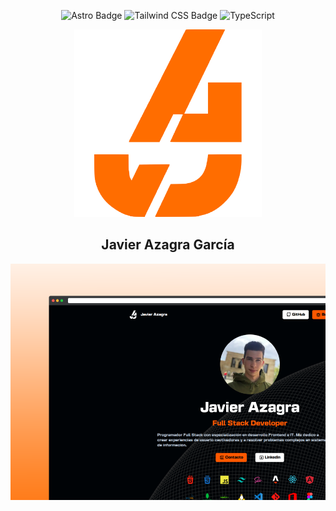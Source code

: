 <div align="center">

![Astro Badge](https://img.shields.io/badge/Astro-FF3E00?logo=astro&logoColor=fff&style=flat)
![Tailwind CSS Badge](https://img.shields.io/badge/Tailwind%20CSS-06B6D4?logo=tailwindcss&logoColor=fff&style=flat)
![TypeScript](https://img.shields.io/badge/TypeScript-blue?logo=typescript&logoColor=fff&style=flat)

<img src="./public/favicon.svg" alt="logo" width="300px">
  
## Javier Azagra García

<div align="center">
  <img src="./public/assets/readmeimage.png" >
</div>



</div>
